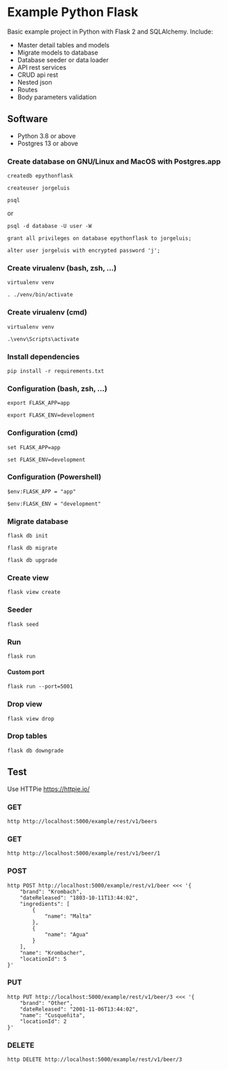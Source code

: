 # Example Python Flask
Basic example project in Python with Flask 2 and SQLAlchemy. 
Include:
* Master detail tables and models
* Migrate models to database
* Database seeder or data loader
* API rest services
* CRUD api rest
* Nested json
* Routes
* Body parameters validation

## Software
* Python 3.8 or above
* Postgres 13 or above

### Create database on GNU/Linux and MacOS with Postgres.app
```
createdb epythonflask
```
```
createuser jorgeluis
```
```
psql
```
or
```
psql -d database -U user -W
```
```
grant all privileges on database epythonflask to jorgeluis;
```
```
alter user jorgeluis with encrypted password 'j';
```
### Create virualenv (bash, zsh, ...)
```
virtualenv venv
```
```
. ./venv/bin/activate
```
### Create virualenv (cmd)
```
virtualenv venv
```
```
.\venv\Scripts\activate
```
### Install dependencies
```
pip install -r requirements.txt
```
### Configuration (bash, zsh, ...)
```
export FLASK_APP=app
```
```
export FLASK_ENV=development
```
### Configuration (cmd)
```
set FLASK_APP=app
```
```
set FLASK_ENV=development
```
### Configuration (Powershell)
```
$env:FLASK_APP = "app"
```
```
$env:FLASK_ENV = "development"
```
### Migrate database
```
flask db init
```
```
flask db migrate
```
```
flask db upgrade
```
### Create view
```
flask view create
```
### Seeder
```
flask seed
```
### Run
```
flask run
```
#### Custom port
```
flask run --port=5001
```

### Drop view
```
flask view drop
```
### Drop tables
```
flask db downgrade
```
## Test
Use HTTPie
https://httpie.io/
### GET
```
http http://localhost:5000/example/rest/v1/beers
```
### GET
```
http http://localhost:5000/example/rest/v1/beer/1
```
### POST
```
http POST http://localhost:5000/example/rest/v1/beer <<< '{
    "brand": "Krombach",
    "dateReleased": "1803-10-11T13:44:02",
    "ingredients": [
        {
            "name": "Malta"
        },
        {
            "name": "Agua"
        }
    ],
    "name": "Krombacher",
    "locationId": 5
}'
```
### PUT
```
http PUT http://localhost:5000/example/rest/v1/beer/3 <<< '{
    "brand": "Other",
    "dateReleased": "2001-11-06T13:44:02",
    "name": "Cusqueñita",
    "locationId": 2
}'
```
### DELETE
```
http DELETE http://localhost:5000/example/rest/v1/beer/3
```
